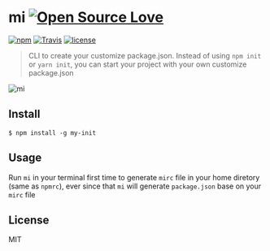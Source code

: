 # mi [![Open Source Love](https://badges.frapsoft.com/os/v1/open-source.svg?v=103)](https://github.com/ellerbrock/open-source-badges/)

[![npm](https://img.shields.io/npm/v/my-init.svg?style=flat-square)](https://www.npmjs.com/package/my-init)
[![Travis](https://img.shields.io/travis/LeoAJ/my-init.svg?style=flat-square)](https://travis-ci.org/LeoAJ/my-init)
[![license](https://img.shields.io/github/license/LeoAJ/my-init.svg?style=flat-square)](https://github.com/LeoAJ/my-init/blob/master/LICENSE)

> CLI to create your customize package.json. Instead of using `npm init` or `yarn init`, you can start your project with your own customize package.json

![mi](https://user-images.githubusercontent.com/492921/33049538-7a1ff6d4-ce15-11e7-9fb5-df7828eb27f6.gif)

## Install

```
$ npm install -g my-init
```

## Usage

Run `mi` in your terminal first time to generate `mirc` file in your home diretory (same as `npmrc`), ever since that `mi` will generate `package.json` base on your `mirc` file

## License

MIT
